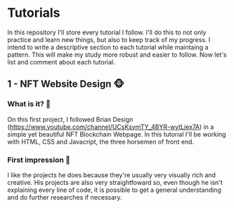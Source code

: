 # Tutorials
In this repository I'll store every tutorial I follow. I'll do this to not only practice and learn new things, but also to keep track of my progress.
I intend to write a descriptive section to each tutorial while maintaing a pattern. This will make my study more robust and easier to follow.
Now let's list and comment about each tutorial.

## 1 - NFT  Website Design 🐵

### What is it? 🤔

On this first project, I followed Brian Design (https://www.youtube.com/channel/UCsKsymTY_4BYR-wytLjex7A) in a simple yet beautiful NFT Blockchain Webpage. In this tutorial I'll be working with HTML, CSS and Javacript, the three horsemen of front end.

### First impression 👀

I like the projects he does because they're usually very visually rich and creative. His projects are also very straightfoward so, even though he isn't explaining every line of code, it is possible to get a general understanding and do further researches if necessary.
